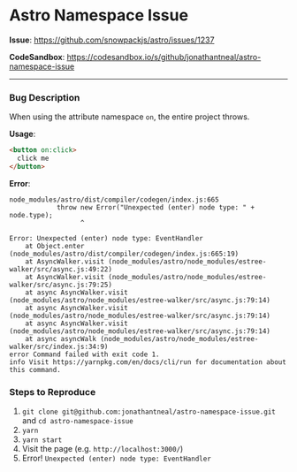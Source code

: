 # Astro Namespace Issue

**Issue**: https://github.com/snowpackjs/astro/issues/1237

**CodeSandbox**: https://codesandbox.io/s/github/jonathantneal/astro-namespace-issue

---

### Bug Description

When using the attribute namespace `on`, the entire project throws.

**Usage**:
```html
<button on:click>
  click me
</button>
```

**Error**:
```
node_modules/astro/dist/compiler/codegen/index.js:665
            throw new Error("Unexpected (enter) node type: " + node.type);
                  ^

Error: Unexpected (enter) node type: EventHandler
    at Object.enter (node_modules/astro/dist/compiler/codegen/index.js:665:19)
    at AsyncWalker.visit (node_modules/astro/node_modules/estree-walker/src/async.js:49:22)
    at AsyncWalker.visit (node_modules/astro/node_modules/estree-walker/src/async.js:79:25)
    at async AsyncWalker.visit (node_modules/astro/node_modules/estree-walker/src/async.js:79:14)
    at async AsyncWalker.visit (node_modules/astro/node_modules/estree-walker/src/async.js:79:14)
    at async AsyncWalker.visit (node_modules/astro/node_modules/estree-walker/src/async.js:79:14)
    at async asyncWalk (node_modules/astro/node_modules/estree-walker/src/index.js:34:9)
error Command failed with exit code 1.
info Visit https://yarnpkg.com/en/docs/cli/run for documentation about this command.
```

### Steps to Reproduce

1. `git clone git@github.com:jonathantneal/astro-namespace-issue.git` and `cd astro-namespace-issue`
2. `yarn`
3. `yarn start`
4. Visit the page (e.g. `http://localhost:3000/`)
5. Error! `Unexpected (enter) node type: EventHandler`
